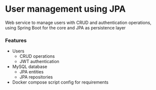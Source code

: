 # User management using JPA
Web service to manage users with CRUD and authentication operations, using Spring Boot for the core and JPA as persistence layer

### Features
- Users
  * CRUD operations
  * JWT authentication
- MySQL database
  * JPA entities
  * JPA repositories
- Docker compose script config for requirements
